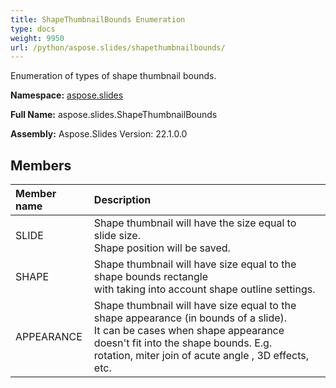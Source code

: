 ```yaml
---
title: ShapeThumbnailBounds Enumeration
type: docs
weight: 9950
url: /python/aspose.slides/shapethumbnailbounds/
---
```


Enumeration of types of shape thumbnail bounds.

**Namespace:** [aspose.slides](/python/aspose.slides/)

**Full Name:** aspose.slides.ShapeThumbnailBounds

**Assembly:**  Aspose.Slides Version: 22.1.0.0

## **Members**
|**Member name**|**Description**|
| :- | :- |
|SLIDE|Shape thumbnail will have the size equal to slide size.<br/>            Shape position will be saved.|
|SHAPE|Shape thumbnail will have size equal to the shape bounds rectangle<br/>            with taking into account shape outline settings.|
|APPEARANCE|Shape thumbnail will have size equal to the shape appearance (in bounds of a slide). <br/>            It can be cases when shape appearance doesn't fit into the shape bounds. E.g.<br/>            rotation, miter join of acute angle , 3D effects, etc.|
